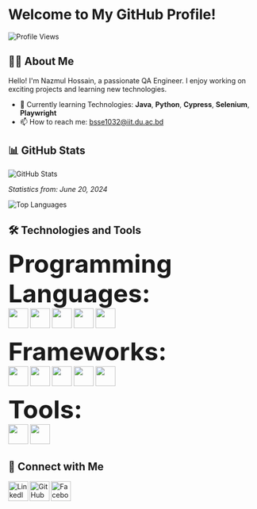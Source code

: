 # Welcome to My GitHub Profile!

![Profile Views](https://komarev.com/ghpvc/?username=YourUsername&color=blue)

## 👨‍💻 About Me

Hello! I'm Nazmul Hossain, a passionate QA Engineer. I enjoy working on exciting projects and learning new technologies.

- 🌱 Currently learning Technologies: **Java**, **Python**, **Cypress**, **Selenium**, **Playwright**
- 📫 How to reach me: bsse1032@iit.du.ac.bd

## 📊 GitHub Stats

![GitHub Stats](https://github-readme-stats.vercel.app/api?username=Nazmul1932&show_icons=true&theme=radical)

_Statistics from: June 20, 2024_

![Top Languages](https://github-readme-stats.vercel.app/api/top-langs/?username=Nazmul1932&layout=compact&theme=radical)

## 🛠️ Technologies and Tools

<span style="font-size: 50px;">**Programming Languages:**</span>
<br>
  <img src="https://img.shields.io/badge/Java-B3E5FC?style=for-the-badge&logo=openjdk&logoColor=white" height="40"/>
  <img src="https://img.shields.io/badge/Python-3776AB?style=for-the-badge&logo=python&logoColor=white" height="40"/>
   <img src="https://img.shields.io/badge/JavaScript-F7DF1E?style=for-the-badge&logo=javascript&logoColor=black" height="40"/>
   <img src="https://img.shields.io/badge/TypeScript-64B5F6?style=for-the-badge&logo=typescript&logoColor=black" height="40"/>
    <img src="https://img.shields.io/badge/SQL-003B57?style=for-the-badge&logo=mysql&logoColor=white" height="40"/>


  
<span style="font-size: 50px;">**Frameworks:**</span>
<br>
   <img src="https://img.shields.io/badge/Selenium-43B02A?style=for-the-badge&logo=selenium&logoColor=white" height="40"/>
  <img src="https://img.shields.io/badge/Angular-DD0031?style=for-the-badge&logo=angular&logoColor=white" height="40"/>
  <img src="https://img.shields.io/badge/Cypress-A5D6A7?style=for-the-badge&logo=cypress&logoColor=white" height="40"/>
  <img src="https://img.shields.io/badge/Playwright-2EAD33?style=for-the-badge&logo=playwright&logoColor=white" height="40"/>
  <img src="https://img.shields.io/badge/Appium-2E79B2?style=for-the-badge&logo=appium&logoColor=white" height="40"/>

  
<span style="font-size: 50px;">**Tools:**</span>
<br>
  <img src="https://img.shields.io/badge/Git-B71C1C?style=for-the-badge&logo=git&logoColor=white" height="40"/>
  <img src="https://img.shields.io/badge/Postman-FF6C37?style=for-the-badge&logo=postman&logoColor=white" height="40"/>

## 🔗 Connect with Me

[<img align="left" alt="LinkedIn" width="40px" src="https://upload.wikimedia.org/wikipedia/commons/c/ca/LinkedIn_logo_initials.png" />][linkedin]
[<img align="left" alt="GitHub" width="40px" src="https://upload.wikimedia.org/wikipedia/commons/9/91/Octicons-mark-github.svg" />][github]
[<img align="left" alt="Facebook" width="40px" src="https://upload.wikimedia.org/wikipedia/commons/5/51/Facebook_f_logo_%282019%29.svg" />][facebook]

[linkedin]: https://linkedin.com/in/(https://www.linkedin.com/in/nazmul-hossain-6a00a7209/)
[github]: https://github.com/Nazmul1932
[facebook]: https://www.facebook.com/NazmulHossainIIT



